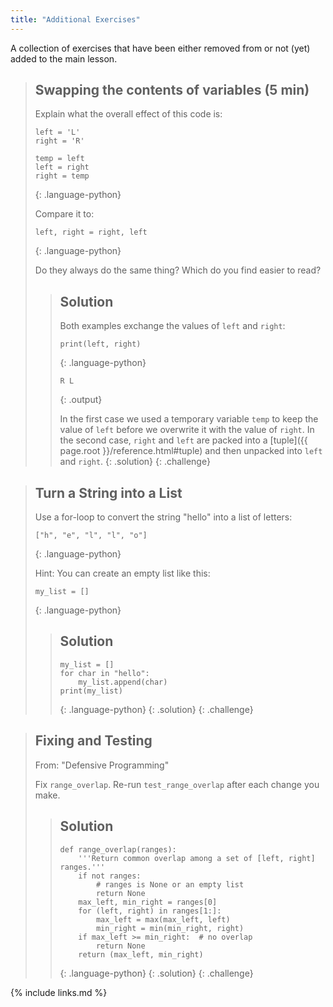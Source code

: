 ```yaml
---
title: "Additional Exercises"
---
```

A collection of exercises that have been either removed from
or not (yet) added to the main lesson.


> ## Swapping the contents of variables (5 min)
>
> Explain what the overall effect of this code is:
>
> ~~~
> left = 'L'
> right = 'R'
>
> temp = left
> left = right
> right = temp
> ~~~
> {: .language-python}
>
> Compare it to:
>
> ~~~
> left, right = right, left
> ~~~
> {: .language-python}
>
> Do they always do the same thing?
> Which do you find easier to read?
>
> > ## Solution
> > Both examples exchange the values of `left` and `right`:
> >
> > ~~~
> > print(left, right)
> > ~~~
> > {: .language-python}
> >
> > ~~~
> > R L
> > ~~~
> > {: .output}
> >
> > In the first case we used a temporary variable `temp` to keep the value of `left` before we
> > overwrite it with the value of `right`. In the second case, `right` and `left` are packed into a
> > [tuple]({{ page.root }}/reference.html#tuple)
> > and then unpacked into `left` and `right`.
> {: .solution}
{: .challenge}

> ## Turn a String into a List
>
> Use a for-loop to convert the string "hello" into a list of letters:
>
> ~~~
> ["h", "e", "l", "l", "o"]
> ~~~
> {: .language-python}
>
> Hint: You can create an empty list like this:
>
> ~~~
> my_list = []
> ~~~
> {: .language-python}
>
> > ## Solution
> > ~~~
> > my_list = []
> > for char in "hello":
> > 	my_list.append(char)
> > print(my_list)
> > ~~~
> > {: .language-python}
> {: .solution}
{: .challenge}

> ## Fixing and Testing
> From: "Defensive Programming"
>
> Fix `range_overlap`. Re-run `test_range_overlap` after each change you make.
>
> > ## Solution
> > ~~~
> > def range_overlap(ranges):
> >     '''Return common overlap among a set of [left, right] ranges.'''
> >     if not ranges:
> >         # ranges is None or an empty list
> >         return None
> >     max_left, min_right = ranges[0]
> >     for (left, right) in ranges[1:]:
> >         max_left = max(max_left, left)
> >         min_right = min(min_right, right)
> >     if max_left >= min_right:  # no overlap
> >         return None
> >     return (max_left, min_right)
> > ~~~
> > {: .language-python}
> {: .solution}
{: .challenge}

{% include links.md %}
